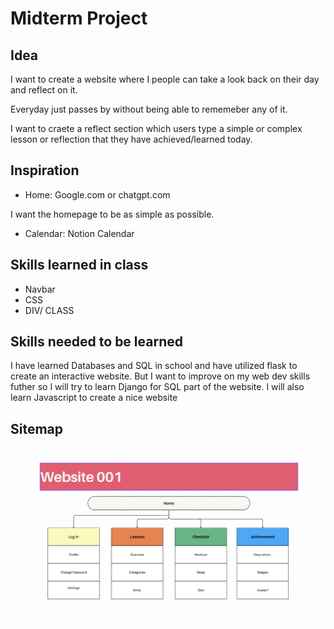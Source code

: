 #  Midterm Project

## Idea
I want to create a website where I people can take a look back on their day and reflect on it.

Everyday just passes by without being able to rememeber any of it.

I want to craete a reflect section which users type a simple or complex lesson or reflection that they have achieved/learned today.

## Inspiration
- Home: Google.com or chatgpt.com

I want the homepage to be as simple as possible.

- Calendar: Notion Calendar



## Skills learned in class
- Navbar
- CSS
- DIV/ CLASS





## Skills needed to be learned
I have learned Databases and SQL in school and have utilized flask to create an interactive website. But I want to improve on my web dev skills futher so I will try to learn Django for SQL part of the website. I will also learn Javascript to create a nice website


## Sitemap

![Sitemap](sitemap.png "Sunset")
